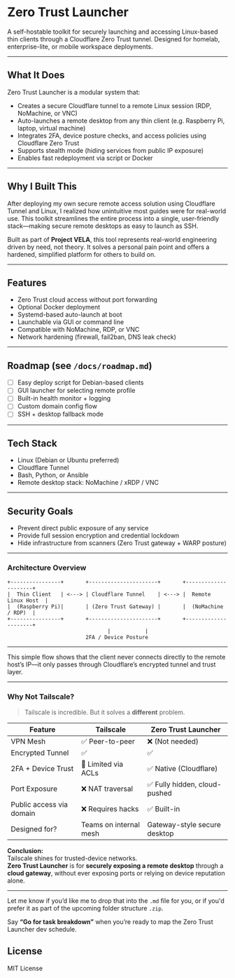 # Zero Trust Launcher

A self-hostable toolkit for securely launching and accessing Linux-based thin clients through a Cloudflare Zero Trust tunnel. Designed for homelab, enterprise-lite, or mobile workspace deployments.

---

## What It Does

Zero Trust Launcher is a modular system that:

- Creates a secure Cloudflare tunnel to a remote Linux session (RDP, NoMachine, or VNC)
- Auto-launches a remote desktop from any thin client (e.g. Raspberry Pi, laptop, virtual machine)
- Integrates 2FA, device posture checks, and access policies using Cloudflare Zero Trust
- Supports stealth mode (hiding services from public IP exposure)
- Enables fast redeployment via script or Docker

---

## Why I Built This

After deploying my own secure remote access solution using Cloudflare Tunnel and Linux, I realized how unintuitive most guides were for real-world use. This toolkit streamlines the entire process into a single, user-friendly stack—making secure remote desktops as easy to launch as SSH.

Built as part of **Project VELA**, this tool represents real-world engineering driven by need, not theory. It solves a personal pain point and offers a hardened, simplified platform for others to build on.

---

## Features

- Zero Trust cloud access without port forwarding
- Optional Docker deployment
- Systemd-based auto-launch at boot
- Launchable via GUI or command line
- Compatible with NoMachine, RDP, or VNC
- Network hardening (firewall, fail2ban, DNS leak check)

---

## Roadmap (see `/docs/roadmap.md`)

- [ ] Easy deploy script for Debian-based clients
- [ ] GUI launcher for selecting remote profile
- [ ] Built-in health monitor + logging
- [ ] Custom domain config flow
- [ ] SSH + desktop fallback mode

---

## Tech Stack

- Linux (Debian or Ubuntu preferred)
- Cloudflare Tunnel
- Bash, Python, or Ansible
- Remote desktop stack: NoMachine / xRDP / VNC

---

## Security Goals

- Prevent direct public exposure of any service
- Provide full session encryption and credential lockdown
- Hide infrastructure from scanners (Zero Trust gateway + WARP posture)

---

### Architecture Overview

```text
+----------------+       +----------------------+       +---------------------+
|  Thin Client   | <---> | Cloudflare Tunnel    | <---> |  Remote Linux Host  |
|  (Raspberry Pi)|       | (Zero Trust Gateway) |       |  (NoMachine / RDP)  |
+----------------+       +----------------------+       +---------------------+
                                |           |
                         2FA / Device Posture
```

---

This simple flow shows that the client never connects directly to the remote host’s IP—it only passes through Cloudflare’s encrypted tunnel and trust layer.

---

### Why Not Tailscale?

> Tailscale is incredible. But it solves a **different** problem.

| Feature | Tailscale | Zero Trust Launcher |
|--------|-----------|---------------------|
| VPN Mesh | ✅ Peer-to-peer | ❌ (Not needed) |
| Encrypted Tunnel | ✅ | ✅ |
| 2FA + Device Trust | 🔸 Limited via ACLs | ✅ Native (Cloudflare) |
| Port Exposure | ❌ NAT traversal | ✅ Fully hidden, cloud-pushed |
| Public access via domain | ❌ Requires hacks | ✅ Built-in |
| Designed for? | Teams on internal mesh | Gateway-style secure desktop |

**Conclusion:**  
Tailscale shines for trusted-device networks.  
**Zero Trust Launcher** is for **securely exposing a remote desktop** through a **cloud gateway**, without ever exposing ports or relying on device reputation alone.

---

Let me know if you’d like me to drop that into the `.md` file for you, or if you'd prefer it as part of the upcoming folder structure `.zip`.

Say **“Go for task breakdown”** when you’re ready to map the Zero Trust Launcher dev schedule.


## License

MIT License
